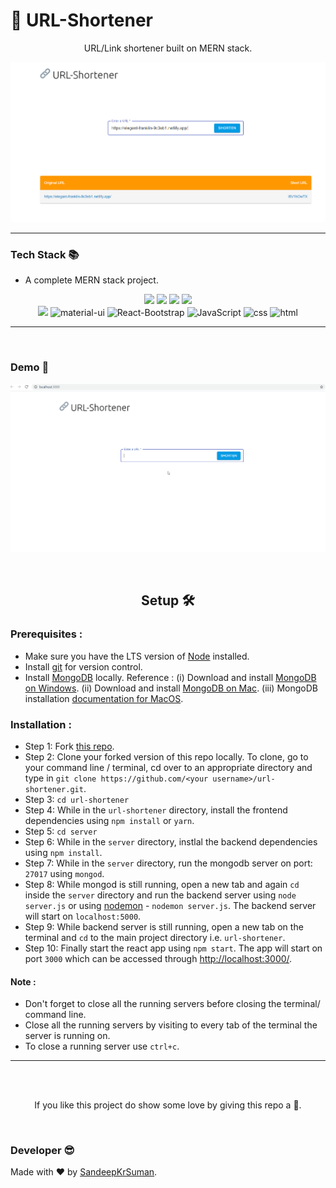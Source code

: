 # 🔗 URL-Shortener

  <p align="center">URL/Link shortener built on MERN stack.</p>  
    
![url-shortener](/public/shortener_sneek.png)
  
---
  
### Tech Stack 📚

- A complete MERN stack project.

<p align="center">
     <img atl="MongoDB" src="https://img.shields.io/badge/-Mongodb-green?logo=mongodb&style=for-the-badge&logoColor=white">
     <img atl="ExpressJS" src="https://img.shields.io/badge/express.js-%23404d59.svg?style=for-the-badge&logo=express&logoColor=%2361DAFB">
     <img atl="React" src="https://img.shields.io/badge/-react-black?logo=react&style=for-the-badge">
     <img atl="NodeJS" src="https://img.shields.io/badge/node.js-%2343853D.svg?style=for-the-badge&logo=node-dot-js&logoColor=white">
     <br />
     <img atl="Mongoose" src="https://img.shields.io/badge/-Mongoose-brown?logo=mongoose&style=for-the-badge&logoColor=white">
     <img alt="material-ui" src="https://img.shields.io/badge/Material--UI-0081CB?style=for-the-badge&logo=material-ui&logoColor=white">
     <img alt="React-Bootstrap" src="https://img.shields.io/badge/-react--bootstrap-563D7C?style=for-the-badge">
     <img alt="JavaScript" src="https://img.shields.io/badge/-javascript-yellow?logo=javascript&logoColor=white&style=for-the-badge">
     <img alt="css" src="https://img.shields.io/badge/-css3-blue?logo=css3&style=for-the-badge">
     <img alt="html" src="https://img.shields.io/badge/-html5-red?logo=html5&logoColor=white&style=for-the-badge">
</p>
  
---  
  
<br>

### Demo 🎥

![](./public/shortener_demo.gif)

<br>

<h2 align="center">Setup 🛠</h2>  
  
### Prerequisites :  
  
- Make sure you have the LTS version of [Node](https://nodejs.org/) installed.
- Install [git](https://git-scm.com/downloads) for version control.
- Install [MongoDB](https://www.mongodb.com/try/download/community) locally. Reference : (i) Download and install [MongoDB on Windows](https://medium.com/@LondonAppBrewery/how-to-download-install-mongodb-on-windows-4ee4b3493514). (ii) Download and install [MongoDB on Mac](https://blog.londonappbrewery.com/how-to-download-install-mongodb-on-mac-2895ccd2b5c1). (iii) MongoDB installation [documentation for MacOS](https://docs.mongodb.com/manual/tutorial/install-mongodb-on-os-x/).

### Installation :

- Step 1: Fork [this repo](https://github.com/SandeepKrSuman/url-shortener).
- Step 2: Clone your forked version of this repo locally. To clone, go to your command line / terminal, cd over to an appropriate directory and type in `git clone https://github.com/<your username>/url-shortener.git`.
- Step 3: `cd url-shortener`
- Step 4: While in the `url-shortener` directory, install the frontend dependencies using `npm install` or `yarn`.
- Step 5: `cd server`
- Step 6: While in the `server` directory, instlal the backend dependencies using `npm install`.
- Step 7: While in the `server` directory, run the mongodb server on port: `27017` using `mongod`.
- Step 8: While mongod is still running, open a new tab and again `cd` inside the `server` directory and run the backend server using `node server.js` or using [nodemon](https://www.npmjs.com/package/nodemon) - `nodemon server.js`. The backend server will start on `localhost:5000`.
- Step 9: While backend server is still running, open a new tab on the terminal and `cd` to the main project directory i.e. `url-shortener`.
- Step 10: Finally start the react app using `npm start`. The app will start on port `3000` which can be accessed through <http://localhost:3000/>.

#### Note :

- Don't forget to close all the running servers before closing the terminal/ command line.
- Close all the running servers by visiting to every tab of the terminal the server is running on.
- To close a running server use `ctrl+c`.

---

<br> <br>

<p align='center'>If you like this project do show some love by giving this repo a 🌟.</p>
  
<br>

### Developer 😎

Made with ❤ by [SandeepKrSuman](https://github.com/SandeepKrSuman).
